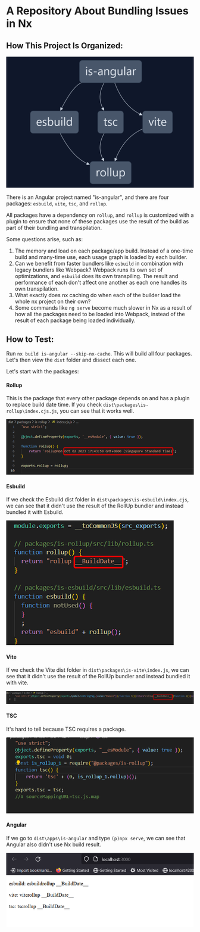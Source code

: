 # A Repository About Bundling Issues in Nx

## How This Project Is Organized:

![Nx Graph](document/nx_graph.png)

There is an Angular project named "is-angular", and there are four packages: `esbuild`, `vite`, `tsc`, and `rollup`.

All packages have a dependency on `rollup`, and `rollup` is customized with a plugin to ensure that none of these packages use the result of the build as part of their bundling and transpilation.

Some questions arise, such as:

1. The memory and load on each package/app build. Instead of a one-time build and many-time use, each usage graph is loaded by each builder.
2. Can we benefit from faster bundlers like `esbuild` in combination with legacy bundlers like Webpack? Webpack runs its own set of optimizations, and `esbuild` does its own transpiling. The result and performance of each don't affect one another as each one handles its own transpilation.
3. What exactly does nx caching do when each of the builder load the whole nx project on their own?
4. Some commands like `ng serve` become much slower in Nx as a result of how all the packages need to be loaded into Webpack, instead of the result of each package being loaded individually.

## How to Test:

Run `nx build is-angular --skip-nx-cache`. This will build all four packages. Let's then view the `dist` folder and dissect each one.

Let's start with the packages:

#### Rollup

This is the package that every other package depends on and has a plugin to replace build date time. If you check `dist\packages\is-rollup\index.cjs.js`, you can see that it works well.

![Rollup Dist Result](document/rollup_dist_result.png)

#### Esbuild

If we check the Esbuild dist folder in `dist\packages\is-esbuild\index.cjs`, we can see that it didn't use the result of the RollUp bundler and instead bundled it with Esbuild.

![Esbuild Dist Result](document/esbuild_dist_result.png)

#### Vite

If we check the Vite dist folder in `dist\packages\is-vite\index.js`, we can see that it didn't use the result of the RollUp bundler and instead bundled it with vite.

![Vite Dist Result](document/vite_dist_result.png)

#### TSC

It's hard to tell because TSC requires a package.

![TSC Dist Result](document/tsc_dist_result.png)

#### Angular

If we go to `dist\apps\is-angular` and type `(p)npx serve`, we can see that Angular also didn't use Nx build result.

![Angular Dist Result](document/angular_dist_result.png)


